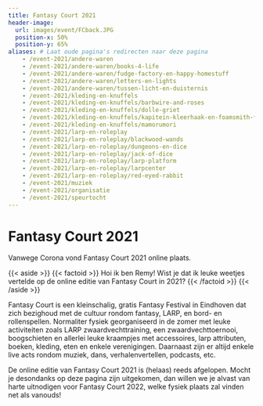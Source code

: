 ```yaml
---
title: Fantasy Court 2021
header-image:
  url: images/event/FCback.JPG
  position-x: 50%
  position-y: 65%
aliases: # Laat oude pagina's redirecten naar deze pagina
    - /event-2021/andere-waren
    - /event-2021/andere-waren/books-4-life
    - /event-2021/andere-waren/fudge-factory-en-happy-homestuff
    - /event-2021/andere-waren/letters-en-lights
    - /event-2021/andere-waren/tussen-licht-en-duisternis
    - /event-2021/kleding-en-knuffels
    - /event-2021/kleding-en-knuffels/barbwire-and-roses
    - /event-2021/kleding-en-knuffels/dolle-griet
    - /event-2021/kleding-en-knuffels/kapitein-kleerhaak-en-foamsmith-fungi
    - /event-2021/kleding-en-knuffels/mamorumori
    - /event-2021/larp-en-roleplay
    - /event-2021/larp-en-roleplay/blackwood-wands
    - /event-2021/larp-en-roleplay/dungeons-en-dice
    - /event-2021/larp-en-roleplay/jack-of-dice
    - /event-2021/larp-en-roleplay/larp-platform
    - /event-2021/larp-en-roleplay/larpcenter
    - /event-2021/larp-en-roleplay/red-eyed-rabbit
    - /event-2021/muziek
    - /event-2021/organisatie
    - /event-2021/speurtocht
---
```

# Fantasy Court 2021
Vanwege Corona vond Fantasy Court 2021 online plaats.

{{< aside >}}
    {{< factoid >}}
        Hoi ik ben Remy! Wist je dat ik leuke weetjes vertelde op de online editie van Fantasy Court in 2021?
    {{< /factoid >}}
{{< /aside >}}

Fantasy Court is een kleinschalig, gratis Fantasy Festival in Eindhoven dat zich bezighoud met de cultuur rondom fantasy, LARP, en bord- en rollenspellen. Normaliter fysiek georganiseerd in de zomer met leuke activiteiten zoals LARP zwaardvechttraining, een zwaardvechttoernooi, boogschieten en allerlei leuke kraampjes met accessoires, larp attributen, boeken, kleding, eten en enkele verenigingen. Daarnaast zijn er altijd enkele live acts rondom muziek, dans, verhalenvertellen, podcasts, etc.

De online editie van Fantasy Court 2021 is (helaas) reeds afgelopen. Mocht je desondanks op deze pagina zijn uitgekomen, dan willen we je alvast van harte uitnodigen voor Fantasy Court 2022, welke fysiek plaats zal vinden net als vanouds!
